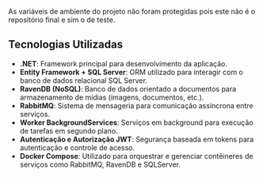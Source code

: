 As variáveis de ambiente do projeto não foram protegidas pois este não é o repositório final e sim o de teste.

## Tecnologias Utilizadas

- **.NET**: Framework principal para desenvolvimento da aplicação.
- **Entity Framework + SQL Server**: ORM utilizado para interagir com o banco de dados relacional SQL Server.
- **RavenDB (NoSQL)**: Banco de dados orientado a documentos para armazenamento de mídias (imagens, documentos, etc.).
- **RabbitMQ**: Sistema de mensageria para comunicação assíncrona entre serviços.
- **Worker BackgroundServices**: Serviços em background para execução de tarefas em segundo plano.
- **Autenticação e Autorização JWT**: Segurança baseada em tokens para autenticação e controle de acesso.
- **Docker Compose**: Utilizado para orquestrar e gerenciar contêineres de serviços como RabbitMQ, RavenDB e SQLServer.
